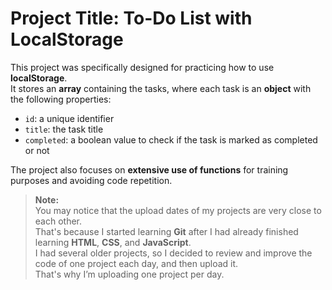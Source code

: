 #  Project Title: To-Do List with LocalStorage

This project was specifically designed for practicing how to use **localStorage**.  
It stores an **array** containing the tasks, where each task is an **object** with the following properties:

- `id`: a unique identifier  
- `title`: the task title  
- `completed`: a boolean value to check if the task is marked as completed or not  

The project also focuses on **extensive use of functions** for training purposes and avoiding code repetition.

>  **Note:**  
> You may notice that the upload dates of my projects are very close to each other.  
> That's because I started learning **Git** after I had already finished learning **HTML**, **CSS**, and **JavaScript**.  
> I had several older projects, so I decided to review and improve the code of one project each day, and then upload it.  
> That's why I’m uploading one project per day.
